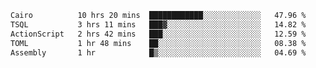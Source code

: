 <!--START_SECTION:waka-->

```txt
Cairo          10 hrs 20 mins  ████████████░░░░░░░░░░░░░   47.96 %
TSQL           3 hrs 11 mins   ███▓░░░░░░░░░░░░░░░░░░░░░   14.82 %
ActionScript   2 hrs 42 mins   ███░░░░░░░░░░░░░░░░░░░░░░   12.59 %
TOML           1 hr 48 mins    ██░░░░░░░░░░░░░░░░░░░░░░░   08.38 %
Assembly       1 hr            █▒░░░░░░░░░░░░░░░░░░░░░░░   04.69 %
```

<!--END_SECTION:waka-->